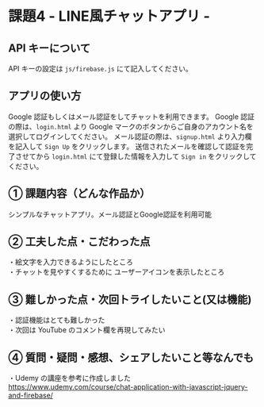 # 課題4 - LINE風チャットアプリ -

## API キーについて
API キーの設定は `js/firebase.js` にて記入してください。

## アプリの使い方
Google 認証もしくはメール認証をしてチャットを利用できます。
Google 認証の際は、`login.html` より Google マークのボタンからご自身のアカウント名を選択してログインしてください。
メール認証の際は、`signup.html` より入力欄を記入して `Sign Up` をクリックします。
送信されたメールを確認して認証を完了させてから `login.html` にて登録した情報を入力して `Sign in` をクリックしてください。

## ① 課題内容（どんな作品か）
シンプルなチャットアプリ。メール認証とGoogle認証を利用可能

## ② 工夫した点・こだわった点
・絵文字を入力できるようにしたところ  
・チャットを見やすくするために ユーザーアイコンを表示したところ

## ③ 難しかった点・次回トライしたいこと(又は機能)
・認証機能はとても難しかった  
・次回は YouTube のコメント欄を再現してみたい

## ④ 質問・疑問・感想、シェアしたいこと等なんでも
・Udemy の講座を参考に作成しました   
https://www.udemy.com/course/chat-application-with-javascript-jquery-and-firebase/

